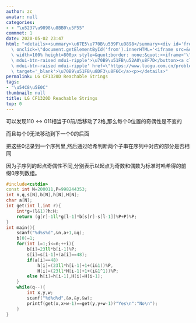 ```yaml
---
author: zc
avatar: null
categories:
- - "\u5237\u9898\u8BB0\u5F55"
commnet: 1
date: 2020-05-02 23:47
html: "<details><summary>\u67E5\u770B\u539F\u9898</summary><div id='from'></div><p><button\
  \ onclick=\"document.getElementById('from').innerHTML='<iframe src=&quot;https://www.luogu.com.cn/problem/CF1320D&quot;\
  \ width=100% height=800px style=&quot;border: none;&quot;><iframe>'\" class='mdui-btn\
  \ mdui-btn-raised mdui-ripple'>\u70B9\u51FB\u52A0\u8F7D</button><a class='mdui-btn\
  \ mdui-btn-raised mdui-ripple' href=\"https://www.luogu.com.cn/problem/CF1320D\"\
  \ target='_blank'>\u70B9\u51FB\u8DF3\u8F6C</a><p></details>"
permalink: LG CF1320D Reachable Strings
tags:
- "\u54C8\u5E0C"
thumbnail: null
title: LG CF1320D Reachable Strings
top: 0
---
```

可以发现$110\leftrightarrow 011$相当于$0$前/后移动了2格,那么每个$0$位置的奇偶性是不变的

而且每个$0$无法移动到下一个$0$的后面

把这些$0$记录到一个序列里,然后通过哈希判断两个子串在序列中对应的部分是否相同

因为子序列的起点奇偶性不同,分别表示以起点为奇数和偶数为标准时哈希得的前缀$0$序列数组。
```cpp
#include<cstdio>
const int N=200011,P=998244353;
int n,q,s[N],b[N],h[N],H[N];
char a[N];
int get(int l,int r){
    int*g=(l&1)?h:H;
    return (g[r]-1ll*g[l-1]*b[s[r]-s[l-1]]%P+P)%P;
}
int main(){
    scanf("%d%s%d",&n,a+1,&q);
    b[0]=1;
    for(int i=1;i<=n;++i){
        b[i]=23ll*b[i-1]%P;
        s[i]=s[i-1]+(a[i]==48);
        if(a[i]==48)
            h[i]=(23ll*h[i-1]+1+(i&1))%P,
            H[i]=(23ll*H[i-1]+1+(i&1^1))%P;
        else h[i]=h[i-1],H[i]=H[i-1];
    }
    while(q--){
        int x,y,w;
        scanf("%d%d%d",&x,&y,&w);
        printf(get(x,x+w-1)==get(y,y+w-1)?"Yes\n":"No\n");
    }
}
```

